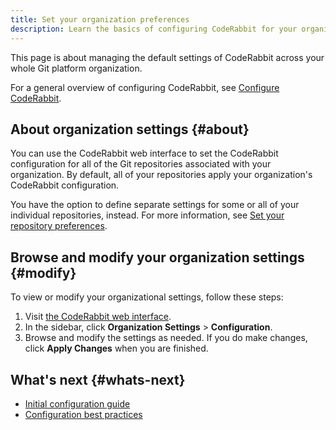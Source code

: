 ```yaml
---
title: Set your organization preferences
description: Learn the basics of configuring CodeRabbit for your organization.
---
```


This page is about managing the default settings of CodeRabbit across your
whole Git platform organization.

For a general overview of configuring CodeRabbit, see [Configure CodeRabbit](/guides/configuration-overview).

## About organization settings {#about}

You can use the CodeRabbit web interface to set the CodeRabbit configuration
for all of the Git repositories associated with your organization. By default, all of your repositories apply your organization's CodeRabbit configuration.

You have the option to define separate settings for some or
all of your individual repositories, instead. For more information, see [Set your repository preferences](/guides/repository-settings).

## Browse and modify your organization settings {#modify}

To view or modify your organizational settings, follow these steps:

1. Visit [the CodeRabbit web interface](https://app.coderabbit.ai/settings/repositories).
1. In the sidebar, click **Organization Settings** > **Configuration**.
1. Browse and modify the settings as needed. If you do make changes, click **Apply Changes** when you are finished.

## What's next {#whats-next}

- [Initial configuration guide](/guides/initial-configuration)
- [Configuration best practices](/guides/setup-best-practices#configuration)
